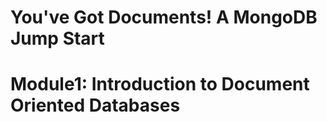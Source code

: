 You've Got Documents! A MongoDB Jump Start
===========


# Module1: Introduction to Document Oriented Databases
